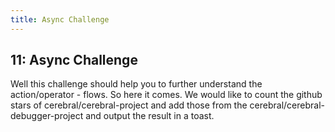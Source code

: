 ```yaml
---
title: Async Challenge
---
```


## 11: Async Challenge

Well this challenge should help you to further understand the action/operator - flows.
So here it comes.
We would like to count the github stars of cerebral/cerebral-project and add those from the cerebral/cerebral-debugger-project and output the result in a toast.
